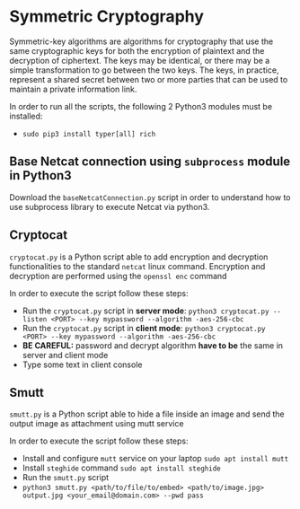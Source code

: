 # Symmetric Cryptography

Symmetric-key algorithms are algorithms for cryptography that use the same cryptographic keys for both the encryption of plaintext and the decryption of ciphertext. The keys may be identical, or there may be a simple transformation to go between the two keys. The keys, in practice, represent a shared secret between two or more parties that can be used to maintain a private information link.

In order to run all the scripts, the following 2 Python3 modules must be installed:
 * `sudo pip3 install typer[all] rich`

## Base Netcat connection using `subprocess` module in Python3
Download the `baseNetcatConnection.py` script in order to understand how to use subprocess library to execute Netcat via python3. 
## Cryptocat
`cryptocat.py` is a Python script able to add encryption and decryption functionalities to the standard `netcat` linux command. Encryption and decryption are performed using the `openssl enc` command

In order to execute the script follow these steps:
 * Run the `cryptocat.py` script in **server mode**: `python3 cryptocat.py --listen <PORT> --key mypassword --algorithm -aes-256-cbc`
 * Run the `cryptocat.py` script in **client mode**: `python3 cryptocat.py <PORT> --key mypassword --algorithm -aes-256-cbc`
 * **BE CAREFUL:** password and decrypt algorithm **have to be** the same in server and client mode
 * Type some text in client console

 ## Smutt
`smutt.py` is a Python script able to hide a file inside an image and send the output image as attachment using mutt service

In order to execute the script follow these steps:
 * Install and configure `mutt` service on your laptop `sudo apt install mutt`
 * Install `steghide` command `sudo apt install steghide`
 * Run the `smutt.py` script
 * `python3 smutt.py <path/to/file/to/embed> <path/to/image.jpg> output.jpg <your_email@domain.com> --pwd pass`
